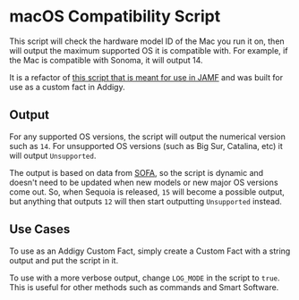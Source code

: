 # macOS Compatibility Script
This script will check the hardware model ID of the Mac you run it on, then will output the maximum supported OS it is compatible with. For example, if the Mac is compatible with Sonoma, it will output 14.

It is a refactor of [this script that is meant for use in JAMF](https://github.com/macadmins/sofa/blob/main/tool-scripts/macOSCompatibilityCheck-EA.sh) and was built for use as a custom fact in Addigy.

## Output
For any supported OS versions, the script will output the numerical version such as `14`. For unsupported OS versions (such as Big Sur, Catalina, etc) it will output `Unsupported`.

The output is based on data from [SOFA](https://sofa.macadmins.io/), so the script is dynamic and doesn't need to be updated when new models or new major OS versions come out. So, when Sequoia is released, `15` will become a possible output, but anything that outputs `12` will then start outputting `Unsupported` instead.

## Use Cases
To use as an Addigy Custom Fact, simply create a Custom Fact with a string output and put the script in it.

To use with a more verbose output, change `LOG_MODE` in the script to `true`. This is useful for other methods such as commands and Smart Software.